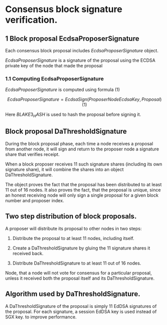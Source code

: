 # Consensus block signature verification.


## 1 Block proposal EcdsaProposerSignature

Each consensus block proposal includes $EcdsaProposerSignature$ object.

$EcdsaProposerSignature$ is a signature of the proposal using the ECDSA private key of the node that made the proposal 

### 1.1 Computing  EcdsaProposerSignature

$EcdsaProposerSignature$ is computed using formula (1)

$$ EcdsaProposerSignature = EcdsaSign(ProposerNodeEcdsaKey, Proposal) (1) $$

Here $BLAKE3_HASH$ is used to hash the proposal before signing it.


## Block proposal DaThresholdSignature

During the block proposal phase, each time a node receives a proposal from another node, it will sign and return to the proposer node a signature share that verifies receipt.

When a block proposer receives 11 such signature shares  (including its own signature share), it will combine the  shares into an object DaThresholdSignature.

The object proves the fact that the proposal has been distributed to at least 11 out of 16 nodes. It also proves the fact, that the proposal is unique, since an honest receiving node will only sign a single proposal for a given block number and proposer index.

## Two step distribution of block proposals.

A proposer will distribute its proposal to other nodes in two steps:

1. Distribute the proposal to at least 11 nodes, including itself.

2. Create a DaThresholdSignature by gluing the 11 signature shares it received back.

3. Distribute DaThresholdSignature to at least 11 out of 16 nodes.

Node, that a node will not vote for consensus for a particular proposal, unless it received both the proposal itself and its DaThresholdSignature.


## Algorithm used by DaThresholdSignature.

A DaThresholdSignature of the proposal is simply 11 EdDSA signatures of the proposal. For each signature, a session EdDSA key is used instead of SGX key.
to improve performance.








